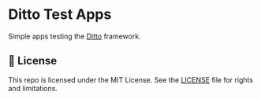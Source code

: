 # Ditto Test Apps

Simple apps testing the [Ditto](https://www.ditto.live/) framework.

## 📄 License

This repo is licensed under the MIT License. See the [LICENSE](LICENSE.md) file for rights and limitations.
